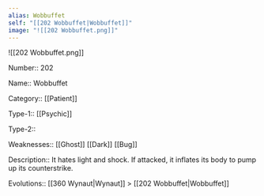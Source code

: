 ```yaml
---
alias: Wobbuffet
self: "[[202 Wobbuffet|Wobbuffet]]"
image: "![[202 Wobbuffet.png]]"
---
```


![[202 Wobbuffet.png]]


Number:: 202

Name:: Wobbuffet

Category:: [[Patient]]

Type-1:: [[Psychic]]

Type-2:: 

Weaknesses:: [[Ghost]] [[Dark]] [[Bug]]

Description:: It hates light and shock. If attacked, it inflates its body to pump up its counterstrike.

Evolutions:: [[360 Wynaut|Wynaut]] > [[202 Wobbuffet|Wobbuffet]]
